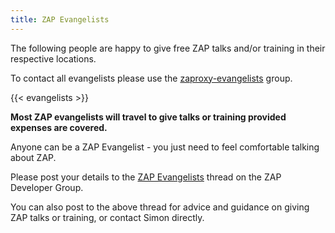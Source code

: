 ```yaml
---
title: ZAP Evangelists
---
```


The following people are happy to give free ZAP talks and/or training in their respective locations.

To contact all evangelists please use the [zaproxy-evangelists](https://groups.google.com/group/zaproxy-evangelists) group.

{{< evangelists >}}

**Most ZAP evangelists will travel to give talks or training provided expenses are covered.**

Anyone can be a ZAP Evangelist - you just need to feel comfortable talking about ZAP.

Please post your details to the [ZAP Evangelists](https://groups.google.com/d/msg/zaproxy-develop/H-hcMTJ4aQ4/ZY5aVwYAC1EJ) thread on the ZAP Developer Group.

You can also post to the above thread for advice and guidance on giving ZAP talks or training, or contact Simon directly.
